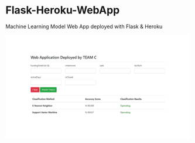 # Flask-Heroku-WebApp
Machine Learning Model Web App deployed with Flask &amp; Heroku

![A glance to the web app](img.png)
